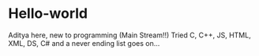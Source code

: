 # Hello-world

Aditya here, new to programming (Main Stream!!)
Tried C, C++, JS, HTML, XML, DS, C# and a never ending list goes on...
